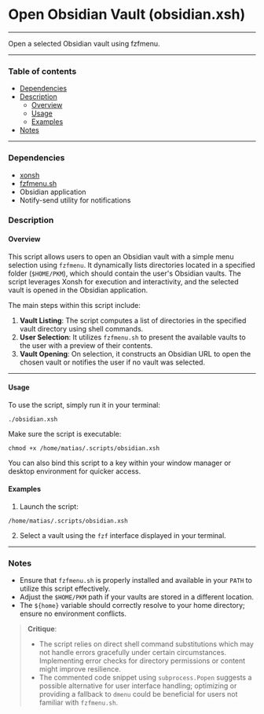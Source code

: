 # Open Obsidian Vault (obsidian.xsh)

---

Open a selected Obsidian vault using fzfmenu.

---

### Table of contents

- [Dependencies](#dependencies)
- [Description](#description)
    - [Overview](#overview)
    - [Usage](#usage)
    - [Examples](#examples)
- [Notes](#notes)

---

<a name="dependencies" />

### Dependencies

- [xonsh](https://xon.sh)
- [fzfmenu.sh](https://github.com/junegunn/fzf/wiki/Useful-tips#fzfmenu)
- Obsidian application
- Notify-send utility for notifications

<a name="description" />

### Description

<a name="overview" />

#### Overview

This script allows users to open an Obsidian vault with a simple menu selection using `fzfmenu`. It dynamically lists directories located in a specified folder (`$HOME/PKM`), which should contain the user's Obsidian vaults. The script leverages Xonsh for execution and interactivity, and the selected vault is opened in the Obsidian application.

The main steps within this script include:
1. **Vault Listing**: The script computes a list of directories in the specified vault directory using shell commands.
2. **User Selection**: It utilizes `fzfmenu.sh` to present the available vaults to the user with a preview of their contents.
3. **Vault Opening**: On selection, it constructs an Obsidian URL to open the chosen vault or notifies the user if no vault was selected.

---

<a name="usage" />

#### Usage

To use the script, simply run it in your terminal:

```shell
./obsidian.xsh
```

Make sure the script is executable:

```shell
chmod +x /home/matias/.scripts/obsidian.xsh
```

You can also bind this script to a key within your window manager or desktop environment for quicker access.

<a name="examples" />

#### Examples

1. Launch the script:

```shell
/home/matias/.scripts/obsidian.xsh
```

2. Select a vault using the `fzf` interface displayed in your terminal.

---

<a name="notes" />

### Notes

- Ensure that `fzfmenu.sh` is properly installed and available in your `PATH` to utilize this script effectively.
- Adjust the `$HOME/PKM` path if your vaults are stored in a different location.
- The `${home}` variable should correctly resolve to your home directory; ensure no environment conflicts.

> **Critique**: 
> - The script relies on direct shell command substitutions which may not handle errors gracefully under certain circumstances. Implementing error checks for directory permissions or content might improve resilience.
> - The commented code snippet using `subprocess.Popen` suggests a possible alternative for user interface handling; optimizing or providing a fallback to `dmenu` could be beneficial for users not familiar with `fzfmenu.sh`.